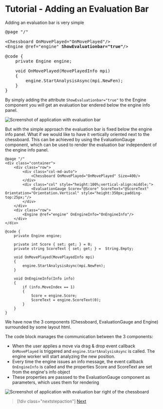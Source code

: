 # Tutorial - Adding an Evaluation Bar

Adding an evaluation bar is very simple
<pre>
@page "/"

&lt;Chessboard OnMovePlayed="OnMovePlayed"/&gt;
&lt;Engine @ref="engine" <strong>ShowEvaluationbar="true"</strong>/&gt;

@code {
    private Engine engine;

    void OnMovePlayed(MovePlayedInfo mpi)
    {
        engine.StartAnalysisAsync(mpi.NewFen);
    }
}
</pre>

By simply adding the attribute `ShowEvaluationbar="true"` to the Engine component you will get an 
evaluation bar endered below the engine info panel.

![Screenshot of application with evaluation bar](img\tutorial_1_3a.png) 

But with the simple approach the evaluation bar is fixed below the engine info panel. What if we would like 
to have it vertically oriented next to the chessboard. This can be achieved by using the EvaluationGauge 
component, which can be used to render the evaluation bar independent of the engine info panel.

    @page "/"
    <div class="container">
        <div class="row">
            <div class="col-md-auto">
                <Chessboard OnMovePlayed="OnMovePlayed" Size=400/>
            </div>
            <div class="col" style="height:100%;vertical-align:middle;">
                <EvaluationGauge Score="@Score" ScoreText="@ScoreText" Orientation="Orientation.Vertical" style="height:350px;padding-top:25px;"/>
            </div>
        </div>
        <div class="row">
            <Engine @ref="engine" OnEngineInfo="OnEngineInfo"/>
        </div>
    </div>

    @code {
        private Engine engine;

        private int Score { set; get; } = 0;
        private string ScoreText { set; get; } =  String.Empty;

        void OnMovePlayed(MovePlayedInfo mpi)
        {
            engine.StartAnalysisAsync(mpi.NewFen);
        }

        void OnEngineInfo(Info info)
        {
            if (info.MoveIndex == 1)
            {
                Score = engine.Score;
                ScoreText = engine.ScoreText(0);
            }
        }
    }

We have now the 3 components (Chessboard, EvaluationGauge and Engine) surrounded by some layout html.

The code block manages the communication between the 3 components:

* When the user applies a move via drag & drop event callback `OnMovePlayed` is triggered and `engine.StartAnalysisAsync` is called. 
  The engine worker will start analyzing the new position.
* Every time the engine issues an info message, the event callback `OnEngineInfo` is called and the properties Score and ScoreText are 
  set from the engine's info object
* These properties are passsed to the EvaluationGauge component as parameters, which uses them for rendering

![Screenshot of application with evaluation bar right of the chessboard](img/tutorial_1_3b.png) 

> [!div class="nextstepaction"]
> [Next](tutorial_1_4.md)